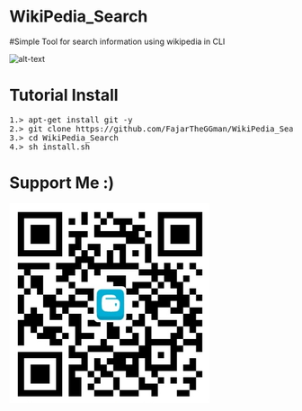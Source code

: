 # WikiPedia_Search
 #Simple Tool for search information using wikipedia in CLI

![alt-text](https://github.com/FajarTheGGman/WikiPedia_Search/blob/master/.%2C/1.PNG)

# Tutorial Install
<pre>
1.> apt-get install git -y
2.> git clone https://github.com/FajarTheGGman/WikiPedia_Search
3.> cd WikiPedia_Search
4.> sh install.sh
</pre>

# Support Me :)
![donate](https://raw.githubusercontent.com/FajarTheGGman/F-Tools/master/.images/donate.jpeg)
